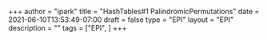 +++
author = "ipark"
title = "HashTables#1 PalindromicPermutations"
date =  2021-06-10T13:53:49-07:00
draft =  false
type = "EPI"
layout = "EPI"
description = ""
tags = ["EPI", 
]
+++
